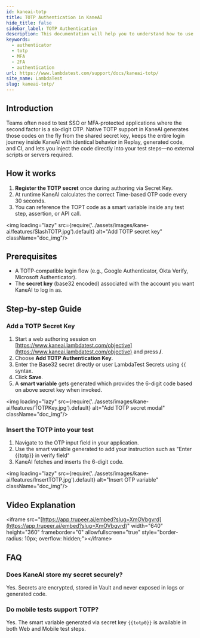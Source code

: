 ```yaml
---
id: kaneai-totp
title: TOTP Authentication in KaneAI
hide_title: false
sidebar_label: TOTP Authentication
description: This documentation will help you to understand how to use the TOTP Authentication feature while authoring your test cases via KaneAI.
keywords:
  - authenticator
  - totp
  - MFA
  - 2FA
  - authentication
url: https://www.lambdatest.com/support/docs/kaneai-totp/
site_name: LambdaTest
slug: kaneai-totp/
---
```


<script type="application/ld+json"
      dangerouslySetInnerHTML={{ __html: JSON.stringify({
       "@context": "https://schema.org",
        "@type": "BreadcrumbList",
        "itemListElement": [{
          "@type": "ListItem",
          "position": 1,
          "name": "Home",
          "item": "https://www.lambdatest.com"
        },{
          "@type": "ListItem",
          "position": 2,
          "name": "Support",
          "item": "https://www.lambdatest.com/support/docs/"
        },{
          "@type": "ListItem",
          "position": 3,
          "name": "TOTP Authentication in KaneAI",
          "item": "https://www.lambdatest.com/support/docs/kaneai-totp/"
        }]
      })
    }}
></script>
## Introduction

Teams often need to test SSO or MFA‑protected applications where the second factor is a six‑digit OTP. Native TOTP support in KaneAI generates those codes on the fly from the shared secret key, keeps the entire login journey inside KaneAI with identical behavior in Replay, generated code, and CI, and lets you inject the code directly into your test steps—no external scripts or servers required.

## How it works

1. **Register the TOTP secret** once  during authoring via Secret Key.
2. At runtime KaneAI calculates the correct Time-based OTP code every 30 seconds.
3. You can reference the TOPT code as a smart variable inside any test step, assertion, or API call.

<img loading="lazy" src={require('../assets/images/kane-ai/features/SlashTOTP.jpg').default} alt="Add TOTP secret key" className="doc\_img"/>

## Prerequisites

- A TOTP‑compatible login flow (e.g., Google Authenticator, Okta Verify, Microsoft Authenticator).
- The **secret key** (base32 encoded) associated with the account you want KaneAI to log in as.

## Step‑by‑step Guide

### Add a TOTP Secret Key

1. Start a web authoring session on [https://www.kaneai.lambdatest.com/objective](https://www.kaneai.lambdatest.com/objective) and press **/**.
2. Choose **Add TOTP Authentication Key**.
3. Enter the Base32 secret directly or user LambdaTest Secrets using `{{` syntax.
4. Click **Save**.
5. A **smart variable** gets generated which provides the 6-digit code based on above secret key when invoked.

<img loading="lazy" src={require('../assets/images/kane-ai/features/TOTPKey.jpg').default} alt="Add TOTP secret modal" className="doc\_img"/>

### Insert the TOTP into your test

1. Navigate to the OTP input field in your application.
2. Use the smart variable generated to add your instruction such as "Enter {{totp}} in verify field"
3. KaneAI fetches and inserts the 6-digit code.

<img loading="lazy" src={require('../assets/images/kane-ai/features/InsertTOTP.jpg').default} alt="Insert OTP variable" className="doc\_img"/>

## Video Explanation

\<iframe src="[https://app.trupeer.ai/embed?slug=XmOVbgvrd](https://app.trupeer.ai/embed?slug=XmOVbgvrd)" width="640" height="360" frameborder="0" allowfullscreen="true" style="border-radius: 10px; overflow: hidden;">\</iframe>

## FAQ

### Does KaneAI store my secret securely?

Yes. Secrets are encrypted, stored in Vault and never exposed in logs or generated code.

### Do mobile tests support TOTP?

Yes. The smart variable generated via secret key `{{totp0}}` is available in both Web and Mobile test steps.
